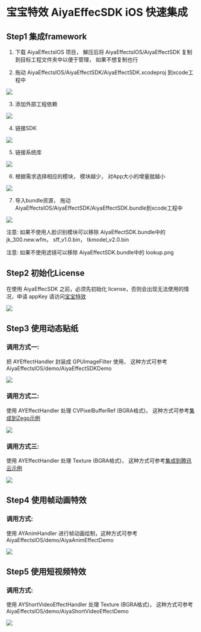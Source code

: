 # 宝宝特效 AiyaEffecSDK iOS 快速集成

## Step1 集成framework
 1. 下载 AiyaEffectsIOS 项目， 解压后将 AiyaEffectsIOS/AiyaEffectSDK 复制到目标工程文件夹中以便于管理， 如果不想复制也行

 2. 拖动 AiyaEffectsIOS/AiyaEffectSDK/AiyaEffectSDK.xcodeproj 到xcode工程中

![](inputTarget.png)

 3. 添加外部工程依赖

![](targetDependen.png)

 4. 链接SDK

![](embeddedBinary.png)

 5. 链接系统库

![](linkedFrameworks.png)

 6. 根据需求选择相应的模块， 模块越少， 对App大小的增量就越小

![](selectItems.png)

 7. 导入bundle资源， 拖动AiyaEffectsIOS/AiyaEffectSDK/AiyaEffectSDK.bundle到xcode工程中

![](inputBundle.png)

注意: 如果不使用人脸识别模块可以移除 AiyaEffectSDK.bundle中的 jk_300.new.wfm， sff_v1.0.bin， tkmodel_v2.0.bin

注意: 如果不使用滤镜可以移除 AiyaEffectSDK.bundle中的 lookup.png

## Step2 初始化License
在使用 AiyaEffecSDK 之前，必须先初始化 license，否则会出现无法使用的情况，申请 appKey 请访问[宝宝特效](http://www.lansear.cn/product/bbtx)

![](initLicense.png)

## Step3 使用动态贴纸

### 调用方式一:
把 AYEffectHandler 封装成 GPUImageFilter 使用， 这种方式可参考 AiyaEffectsIOS/demo/AiyaEffectSDKDemo

![](wrapGPUImageFilter.png)

### 调用方式二:
使用 AYEffectHandler 处理 CVPixelBufferRef (BGRA格式)， 这种方式可参考[集成到Zego示例](https://github.com/aiyaapp/AiyaEffectsWithZegoIOS)

![](zego1.png)

### 调用方式三:
使用 AYEffectHandler 处理 Texture (BGRA格式)， 这种方式可参考[集成到腾讯云示例](https://github.com/aiyaapp/AiyaEffectsWithTXIOS)

![](tx1.png)

## Step4 使用帧动画特效

### 调用方式:
使用 AYAnimHandler 进行帧动画绘制，这种方式可参考 AiyaEffectsIOS/demo/AiyaAnimEffectDemo

![](animEffect1.png)

## Step5 使用短视频特效

### 调用方式:
使用 AYShortVideoEffectHandler 处理 Texture (BGRA格式)， 这种方式可参考 AiyaEffectsIOS/demo/AiyaShortVideoEffectDemo

![](videoEffect1.png)

